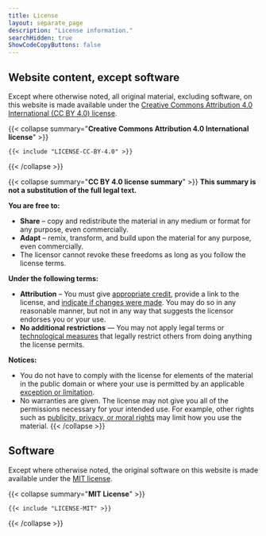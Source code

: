 ```yaml
---
title: License
layout: separate_page
description: "License information."
searchHidden: true
ShowCodeCopyButtons: false
---
```


## Website content, except software

Except where otherwise noted, all original material, excluding software, on this website is made available under the [Creative Commons Attribution 4.0 International (CC BY 4.0) license](https://creativecommons.org/licenses/by/4.0/).

{{< collapse summary="**Creative Commons Attribution 4.0 International license**" >}}
```text
{{< include "LICENSE-CC-BY-4.0" >}}
```
{{< /collapse >}}

{{< collapse summary="**CC BY 4.0 license summary**" >}}
**This summary is not a substitution of the full legal text.**

**You are free to:**
- **Share** &ndash; copy and redistribute the material in any medium or format for any purpose, even commercially.
- **Adapt** &ndash; remix, transform, and build upon the material for any purpose, even commercially.
- The licensor cannot revoke these freedoms as long as you follow the license terms.

**Under the following terms:**
- **Attribution** &ndash; You must give [appropriate credit](https://creativecommons.org/licenses/by/4.0/#ref-appropriate-credit), provide a link to the license, and [indicate if changes were made](https://creativecommons.org/licenses/by/4.0/#ref-indicate-changes). You may do so in any reasonable manner, but not in any way that suggests the licensor endorses you or your use.
- **No additional restrictions** — You may not apply legal terms or [technological measures](https://creativecommons.org/licenses/by/4.0/#ref-technological-measures) that legally restrict others from doing anything the license permits.

**Notices:**
- You do not have to comply with the license for elements of the material in the public domain or where your use is permitted by an applicable [exception or limitation](https://creativecommons.org/licenses/by/4.0/#ref-exception-or-limitation).
- No warranties are given. The license may not give you all of the permissions necessary for your intended use. For example, other rights such as [publicity, privacy, or moral rights](https://creativecommons.org/licenses/by/4.0/#ref-publicity-privacy-or-moral-rights) may limit how you use the material.
{{< /collapse >}}

## Software

Except where otherwise noted, the original software on this website is made available under the [MIT license](https://opensource.org/license/mit).

{{< collapse summary="**MIT License**" >}}
```text
{{< include "LICENSE-MIT" >}}
```
{{< /collapse >}}
